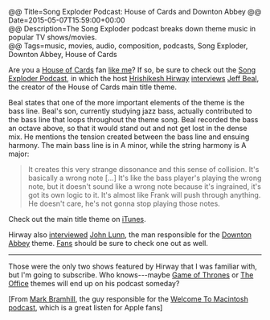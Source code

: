 @@ Title=Song Exploder Podcast: House of Cards and Downton Abbey
@@ Date=2015-05-07T15:59:00+00:00  
@@ Description=The Song Exploder podcast breaks down theme music in popular TV shows/movies.  
@@ Tags=music, movies, audio, composition, podcasts, Song Exploder, Downton Abbey, House of Cards  

Are you a [House of Cards][wikipedia] fan [like me][lm]? If so, be sure to check out the [Song Exploder Podcast][songexploder], in which the host [Hrishikesh Hirway][twitter] [interviews][overcast] [Jeff Beal][jeffbeal], the creator of the House of Cards main title theme.

Beal states that one of the more important elements of the theme is the bass line. Beal's son, currently studying jazz bass, actually contributed to the bass line that loops throughout the theme song. Beal recorded the bass an octave above, so that it would stand out and not get lost in the dense mix. He mentions the tension created between the bass line and ensuing harmony. The main bass line is in A minor, while the string harmony is A major:

>It creates this very strange dissonance and this sense of collision. It's basically a wrong note [...] It's like the bass player's playing the wrong note, but it doesn't sound like a wrong note because it's ingrained, it's got its own logic to it. It's almost like Frank will push through anything. He doesn't care, he's not gonna stop playing those notes.

Check out the main title theme on [iTunes][apple].

Hirway also [interviewed][int] [John Lunn][wikipedia 2], the man responsible for the [Downton Abbey][wikipedia 3] theme. [Fans][fns] should be sure to check one out as well. 

***

Those were the only two shows featured by Hirway that I was familiar with, but I'm going to subscribe. Who knows---maybe [Game of Thrones][wikipedia 4] or [The Office][to] themes will end up on his podcast someday? 

[From [Mark Bramhill][twitter 2], the guy responsible for the [Welcome To Macintosh][macintosh] [podcast][overcast 2], which is a great listen for Apple fans]

[apple]: https://itunes.apple.com/us/album/house-cards-music-from-netflix/id614723420?at=1l3vx9s
[fns]: @@SiteRoot@@/2015/3/23/downton-abbey-ending-after-season-6
[int]: https://overcast.fm/+BbKMSvfKM
[jeffbeal]: http://www.jeffbeal.com/
[lm]: @@SiteRoot@@/2015/1/11/watch-the-house-of-cards-season-3-trailer
[macintosh]: http://www.macintosh.fm
[overcast]: https://overcast.fm/+BbKNFZFfE
[overcast 2]: https://overcast.fm/itunes970061020/welcome-to-macintosh
[songexploder]: http://songexploder.net
[to]: @@SiteRoot@@/2015/5/5/the-office
[twitter]: https://twitter.com/HrishiHirway
[twitter 2]: https://twitter.com/SongExploder/status/596405937847439360
[wikipedia]: https://en.wikipedia.org/wiki/House_of_Cards_(U.S._TV_series)
[wikipedia 2]: https://en.wikipedia.org/wiki/John_Lunn
[wikipedia 3]: https://en.wikipedia.org/wiki/Downton_Abbey
[wikipedia 4]: https://en.wikipedia.org/wiki/Game_of_thrones